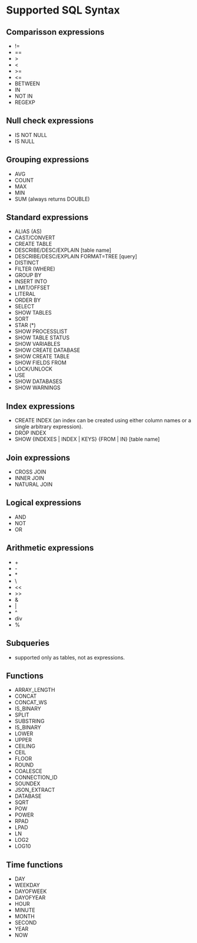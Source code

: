 # Supported SQL Syntax

## Comparisson expressions
- !=
- ==
- \>
- <
- \>=
- <=
- BETWEEN
- IN
- NOT IN
- REGEXP

## Null check expressions
- IS NOT NULL
- IS NULL

## Grouping expressions
- AVG
- COUNT
- MAX
- MIN
- SUM (always returns DOUBLE)

## Standard expressions
- ALIAS (AS)
- CAST/CONVERT
- CREATE TABLE
- DESCRIBE/DESC/EXPLAIN [table name]
- DESCRIBE/DESC/EXPLAIN FORMAT=TREE [query]
- DISTINCT
- FILTER (WHERE)
- GROUP BY
- INSERT INTO
- LIMIT/OFFSET
- LITERAL
- ORDER BY
- SELECT
- SHOW TABLES
- SORT
- STAR (*)
- SHOW PROCESSLIST
- SHOW TABLE STATUS
- SHOW VARIABLES
- SHOW CREATE DATABASE
- SHOW CREATE TABLE
- SHOW FIELDS FROM
- LOCK/UNLOCK
- USE
- SHOW DATABASES
- SHOW WARNINGS

## Index expressions
- CREATE INDEX (an index can be created using either column names or a single arbitrary expression).
- DROP INDEX
- SHOW {INDEXES | INDEX | KEYS} {FROM | IN} [table name]

## Join expressions
- CROSS JOIN
- INNER JOIN
- NATURAL JOIN

## Logical expressions
- AND
- NOT
- OR

## Arithmetic expressions
- \+
- \-
- \*
- \\
- <<
- \>>
- &
- \|
- ^
- div
- %

## Subqueries
- supported only as tables, not as expressions.

## Functions
- ARRAY_LENGTH
- CONCAT
- CONCAT_WS
- IS_BINARY
- SPLIT
- SUBSTRING
- IS_BINARY
- LOWER
- UPPER
- CEILING
- CEIL
- FLOOR
- ROUND
- COALESCE
- CONNECTION_ID
- SOUNDEX
- JSON_EXTRACT
- DATABASE
- SQRT
- POW
- POWER
- RPAD
- LPAD
- LN
- LOG2
- LOG10

## Time functions
- DAY
- WEEKDAY
- DAYOFWEEK
- DAYOFYEAR
- HOUR
- MINUTE
- MONTH
- SECOND
- YEAR
- NOW
